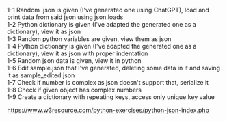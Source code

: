 1-1 Random .json is given (I've generated one using ChatGPT), load and print data from said json using json.loads  
1-2 Python dictionary is given (I've adapted the generated one as a dictionary), view it as json  
1-3 Random python variables are given, view them as json  
1-4 Python dictionary is given (I've adapted the generated one as a dictionary), view it as json with proper indentation  
1-5 Random json data is given, view it in python  
1-6 Edit sample.json that I've generated, deleting some data in it and saving it as sample_edited.json  
1-7 Check if number is complex as json doesn't support that, serialize it  
1-8 Check if given object has complex numbers  
1-9 Create a dictionary with repeating keys, access only unique key value  
  
https://www.w3resource.com/python-exercises/python-json-index.php

